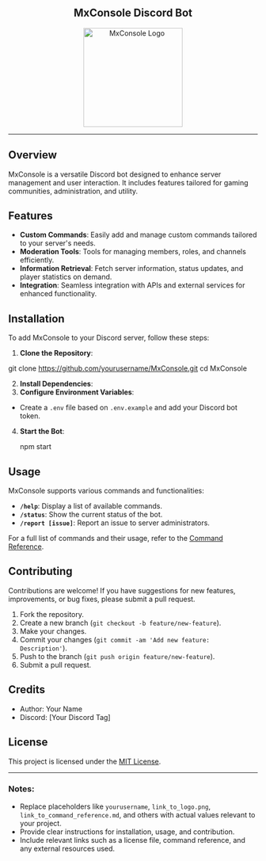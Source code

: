 <h2 align="center">
    MxConsole Discord Bot
</h2>

<p align="center">
    <img src="https://media.discordapp.net/attachments/1255775674204028979/1257018729431302165/MxConsole2.png" alt="MxConsole Logo" width="200"/>
</p>

---

## Overview

MxConsole is a versatile Discord bot designed to enhance server management and user interaction. It includes features tailored for gaming communities, administration, and utility.

## Features

- **Custom Commands**: Easily add and manage custom commands tailored to your server's needs.
- **Moderation Tools**: Tools for managing members, roles, and channels efficiently.
- **Information Retrieval**: Fetch server information, status updates, and player statistics on demand.
- **Integration**: Seamless integration with APIs and external services for enhanced functionality.

## Installation

To add MxConsole to your Discord server, follow these steps:

1. **Clone the Repository**:
   
git clone https://github.com/yourusername/MxConsole.git
cd MxConsole

2. **Install Dependencies**:
3. **Configure Environment Variables**:
- Create a `.env` file based on `.env.example` and add your Discord bot token.

4. **Start the Bot**:

   npm start

   
## Usage

MxConsole supports various commands and functionalities:

- **`/help`**: Display a list of available commands.
- **`/status`**: Show the current status of the bot.
- **`/report [issue]`**: Report an issue to server administrators.

For a full list of commands and their usage, refer to the [Command Reference](link_to_command_reference.md).

## Contributing

Contributions are welcome! If you have suggestions for new features, improvements, or bug fixes, please submit a pull request.

1. Fork the repository.
2. Create a new branch (`git checkout -b feature/new-feature`).
3. Make your changes.
4. Commit your changes (`git commit -am 'Add new feature: Description'`).
5. Push to the branch (`git push origin feature/new-feature`).
6. Submit a pull request.

## Credits

- Author: Your Name
- Discord: [Your Discord Tag]

## License

This project is licensed under the [MIT License](link_to_license).

---

### Notes:

- Replace placeholders like `yourusername`, `link_to_logo.png`, `link_to_command_reference.md`, and others with actual values relevant to your project.
- Provide clear instructions for installation, usage, and contribution.
- Include relevant links such as a license file, command reference, and any external resources used.

